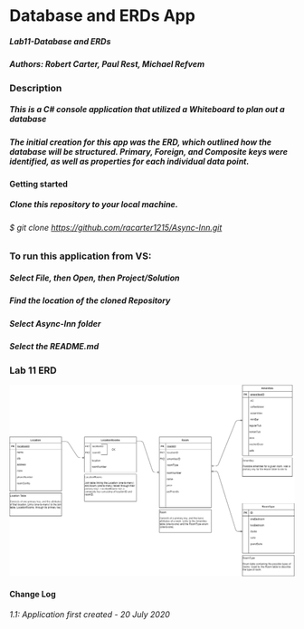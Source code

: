 # Database and ERDs App
##### Lab11-Database and ERDs
##### Authors: Robert Carter, Paul Rest, Michael Refvem


### Description

##### This is a C# console application that utilized a Whiteboard to plan out a database
##### The initial creation for this app was the ERD, which outlined how the database will be structured. Primary, Foreign, and Composite keys were identified, as well as properties for each individual data point. 

#### Getting started

##### Clone this repository to your local machine.
###### $ git clone https://github.com/racarter1215/Async-Inn.git

### To run this application from VS:

##### Select File, then Open, then Project/Solution
##### Find the location of the cloned Repository
##### Select Async-Inn folder
##### Select the README.md


### Lab 11 ERD
![App Image 1](./assets/Lab11ERD.png)

#### Change Log

###### 1.1: Application first created - 20 July 2020